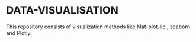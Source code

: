 # DATA-VISUALISATION
This repository consists of visualization methods like Mat-plot-lib , seaborn and Plotly.
